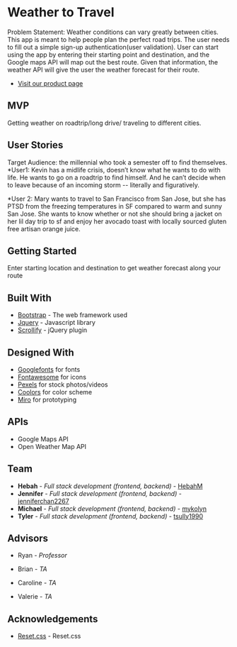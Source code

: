 # Weather to Travel
Problem Statement: Weather conditions can vary greatly between cities.
This app is meant to help people plan the perfect road trips. The user needs to fill out a simple sign-up authentication(user validation). User can start using the app by entering their starting point and destination, and the Google maps API will map out the best route. Given that information, the weather API will give the user the weather forecast for their route. 
* [Visit our product page](https://jenniferchan2267.github.io/Weather-to-Travel/)

## MVP

Getting weather on roadtrip/long drive/ traveling to different cities.

## User Stories 
Target Audience: the millennial who took a semester off to find themselves.
*User1: Kevin has a midlife crisis, doesn’t know what he wants to do with life. He wants to go on a roadtrip to find himself. And he can’t decide when to leave because of an incoming storm -- literally and figuratively.

*User 2: Mary wants to travel to San Francisco from San Jose, but she has PTSD from the freezing temperatures in SF compared to warm and sunny San Jose. She wants to know whether or not she should bring a jacket on her lil day trip to sf and enjoy her avocado toast with locally sourced gluten free artisan orange juice.


## Getting Started

Enter starting location and destination to get weather forecast along your route


## Built With

* [Bootstrap](https://getbootstrap.com/) - The web framework used
* [Jquery](https://code.jquery.com/) - Javascript library
* [Scrollify](https://projects.lukehaas.me/scrollify/#home) - jQuery plugin

## Designed With

* [Googlefonts](https://fonts.google.com/) for fonts
* [Fontawesome](https://fontawesome.com/) for icons
* [Pexels](https://www.pexels.com/) for stock photos/videos
* [Coolors](https://coolors.co/) for color scheme
* [Miro](https://miro.com) for prototyping

## APIs
* Google Maps API
* Open Weather Map API

## Team

* **Hebah** - *Full stack development (frontend, backend)* - [HebahM](https://github.com/HebahM)
* **Jennifer** - *Full stack development (frontend, backend)* - [jenniferchan2267](https://github.com/jenniferchan2267)
* **Michael** - *Full stack development (frontend, backend)* - [mykolyn](https://github.com/mykolyn)
* **Tyler** - *Full stack development (frontend, backend)* - [tsully1990](https://github.com/tsully1990)


## Advisors

* Ryan - *Professor*

* Brian - *TA*
* Caroline - *TA*
* Valerie - *TA*

## Acknowledgements
* [Reset.css](https://gist.github.com/DavidWells/18e73022e723037a50d6) - Reset.css
